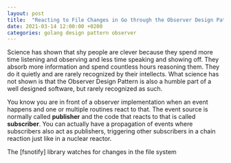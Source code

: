 ```yaml
---
layout: post
title:  "Reacting to File Changes in Go through the Observer Design Pattern"
date: 2021-03-14 12:00:00 +0200
categories: golang design pattern observer
---
```


Science has shown that shy people are clever because they spend more time listening and observing and less time speaking and showing off. They absorb more information and spend countless hours reasoning them. They do it quietly and are rarely recognized by their intellects. What science has not shown is that the Observer Design Pattern is also a humble part of a well designed software, but rarely recognized as such.

<!-- more -->

You know you are in front of a observer implementation when an event happens and one or multiple routines react to that. The event source is normally called **publisher** and the code that reacts to that is called **subscriber**. You can actually have a propagation of events where subscribers also act as publishers, triggering other subscribers in a chain reaction just like in a nuclear reactor.

The [fsnotify] library watches for changes in the file system